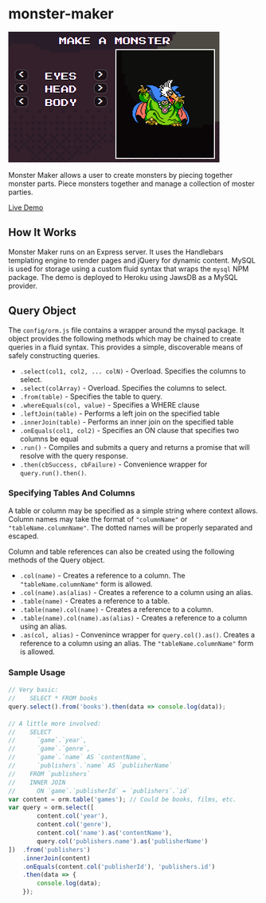 # monster-maker

![Monster Maker](mon.png)

Monster Maker allows a user to create monsters by piecing together monster parts. Piece monsters together and manage a collection of moster parties.

[Live Demo](https://serene-chamber-64503.herokuapp.com/)

## How It Works

Monster Maker runs on an Express server. It uses the Handlebars templating engine to render pages and jQuery for dynamic content. MySQL is used for storage using a custom fluid syntax that wraps the `mysql` NPM package. The demo is deployed to Heroku using JawsDB as a MySQL provider.

## Query Object

The `config/orm.js` file contains a wrapper around the mysql package. It object provides the following methods which may be chained to create queries in a fluid syntax. This provides a simple, discoverable means of safely constructing queries.

* `.select(col1, col2, ... colN)` - Overload. Specifies the columns to select.
* `.select(colArray)` - Overload. Specifies the columns to select.
* `.from(table)` - Specifies the table to query.
* `.whereEquals(col, value)` - Specifies a WHERE clause
* `.leftJoin(table)` - Performs a left join on the specified table
* `.innerJoin(table)` - Performs an inner join on the specified table
* `.onEquals(col1, col2)` - Specifies an ON clause that specifies two columns be equal
* `.run()` - Compiles and submits a query and returns a promise that will resolve with the query response.
* `.then(cbSuccess, cbFailure)` - Convenience wrapper for `query.run().then()`.
### Specifying Tables And Columns

A table or column may be specified as a simple string where context allows. Column names may take the format of `"columnName"` or `"tableName.columnName"`. The dotted names will be properly separated and escaped.

Column and table references can also be created using the following methods of the Query object.

* `.col(name)` - Creates a reference to a column. The `"tableName.columnName"` form is allowed.
* `.col(name).as(alias)` - Creates a reference to a column using an alias.
* `.table(name)` - Creates a reference to a table.
* `.table(name).col(name)` - Creates a reference to a column.
* `.table(name).col(name).as(alias)` - Creates a reference to a column using an alias.
* `.as(col, alias)` - Convenince wrapper for `query.col().as()`. Creates a reference to a column using an alias. The `"tableName.columnName"` form is allowed.

### Sample Usage

```javascript
// Very basic:
//    SELECT * FROM books
query.select().from('books').then(data => console.log(data));

// A little more involved:
//    SELECT 
//      `game`.`year`, 
//      `game`.`genre`,
//      `game`.`name` AS `contentName`,
//      `publishers`.`name` AS `publisherName`
//    FROM `publishers`
//    INNER JOIN
//      ON `game`.`publisherId` = `publishers`.`id`
var content = orm.table('games'); // Could be books, films, etc.
var query = orm.select([
        content.col('year'),
        content.col('genre'),
        content.col('name').as('contentName'),
        query.col('publishers.name').as('publisherName')
])  .from('publishers')
    .innerJoin(content)
    .onEquals(content.col('publisherId'), 'publishers.id')
    .then(data => {
        console.log(data);
    });
    
```
